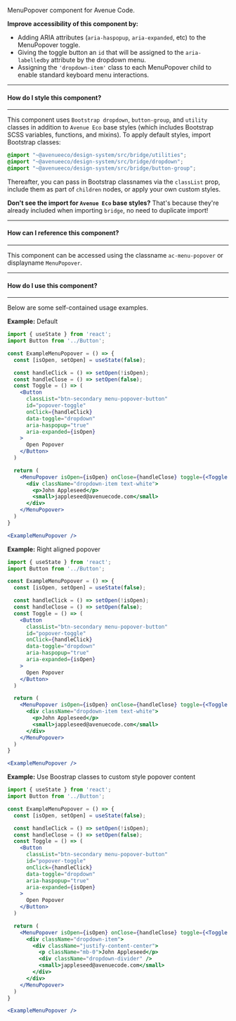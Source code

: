 MenuPopover component for Avenue Code.

**Improve accessibility of this component by:**
  * Adding ARIA attributes (`aria-haspopup`, `aria-expanded`, etc) to the MenuPopover toggle.
  * Giving the toggle button an `id` that will be assigned to the `aria-labelledby` attribute by the dropdown menu.
  * Assigning the `'dropdown-item'` class to each MenuPopover child to enable standard keyboard menu interactions.
___
#### **How do I style this component?**
___
This component uses `Bootstrap dropdown`, `button-group`, and `utility` classes in addition to `Avenue Eco` base styles (which includes Bootstrap SCSS variables, functions, and mixins).
To apply default styles, import Bootstrap classes:
```scss
@import "~@avenueeco/design-system/src/bridge/utilities";
@import "~@avenueeco/design-system/src/bridge/dropdown";
@import "~@avenueeco/design-system/src/bridge/button-group";
```

Thereafter, you can pass in Bootstrap classnames via the `classList` prop, include them as part of `children` nodes, or apply your own custom styles.

**Don't see the import for `Avenue Eco` base styles?**
That's because they're already included when importing `bridge`, no need to duplicate import!

___
#### **How can I reference this component?**
___
This component can be accessed using the classname `ac-menu-popover` or displayname `MenuPopover`.

___
#### **How do I use this component?**
___
Below are some self-contained usage examples.

**Example:** Default
```jsx
import { useState } from 'react';
import Button from '../Button';

const ExampleMenuPopover = () => {
  const [isOpen, setOpen] = useState(false);

  const handleClick = () => setOpen(!isOpen);
  const handleClose = () => setOpen(false);
  const Toggle = () => (
    <Button
      classList="btn-secondary menu-popover-button"
      id="popover-toggle"
      onClick={handleClick}
      data-toggle="dropdown"
      aria-haspopup="true"
      aria-expanded={isOpen}
    >
      Open Popover
    </Button>
  )

  return (
    <MenuPopover isOpen={isOpen} onClose={handleClose} toggle={<Toggle />}>
      <div className="dropdown-item text-white">
        <p>John Appleseed</p>
        <small>jappleseed@avenuecode.com</small>
      </div>
    </MenuPopover>
  )
}

<ExampleMenuPopover />
```

**Example:** Right aligned popover
```jsx
import { useState } from 'react';
import Button from '../Button';

const ExampleMenuPopover = () => {
  const [isOpen, setOpen] = useState(false);

  const handleClick = () => setOpen(!isOpen);
  const handleClose = () => setOpen(false);
  const Toggle = () => (
    <Button
      classList="btn-secondary menu-popover-button"
      id="popover-toggle"
      onClick={handleClick}
      data-toggle="dropdown"
      aria-haspopup="true"
      aria-expanded={isOpen}
    >
      Open Popover
    </Button>
  )

  return (
    <MenuPopover isOpen={isOpen} onClose={handleClose} toggle={<Toggle />} alignment="right">
      <div className="dropdown-item text-white">
        <p>John Appleseed</p>
        <small>jappleseed@avenuecode.com</small>
      </div>
    </MenuPopover>
  )
}

<ExampleMenuPopover />
```

**Example:** Use Boostrap classes to custom style popover content
```jsx
import { useState } from 'react';
import Button from '../Button';

const ExampleMenuPopover = () => {
  const [isOpen, setOpen] = useState(false);

  const handleClick = () => setOpen(!isOpen);
  const handleClose = () => setOpen(false);
  const Toggle = () => (
    <Button
      classList="btn-secondary menu-popover-button"
      id="popover-toggle"
      onClick={handleClick}
      data-toggle="dropdown"
      aria-haspopup="true"
      aria-expanded={isOpen}
    >
      Open Popover
    </Button>
  )

  return (
    <MenuPopover isOpen={isOpen} onClose={handleClose} toggle={<Toggle />}>
      <div className="dropdown-item">
        <div className="justify-content-center">
          <p className="mb-0">John Appleseed</p>
          <div className="dropdown-divider" />
          <small>jappleseed@avenuecode.com</small>
        </div>
      </div>
    </MenuPopover>
  )
}

<ExampleMenuPopover />
```
